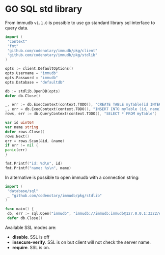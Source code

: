 # GO SQL std library

From immudb `v1.1.0` is possible to use go standard library sql interface to query data.

```go
import (
 "context"
 "fmt"
 "github.com/codenotary/immudb/pkg/client"
 "github.com/codenotary/immudb/pkg/stdlib"
)
```

```go
opts := client.DefaultOptions()
opts.Username = "immudb"
opts.Password = "immudb"
opts.Database = "defaultdb"

db := stdlib.OpenDB(opts)
defer db.Close()

_, err := db.ExecContext(context.TODO(), "CREATE TABLE myTable(id INTEGER, name VARCHAR, PRIMARY KEY id)")
_, err = db.ExecContext(context.TODO(), "INSERT INTO myTable (id, name) VALUES (1, 'immu1')")
rows, err := db.QueryContext(context.TODO(), "SELECT * FROM myTable")

var id uint64
var name string
defer rows.Close()
rows.Next()
err = rows.Scan(&id, &name)
if err != nil {
panic(err)
}

fmt.Printf("id: %d\n", id)
fmt.Printf("name: %s\n", name)
```

In alternative is possible to open immudb with a connection string:

```go
import (
 "database/sql"
 _ "github.com/codenotary/immudb/pkg/stdlib"
)

func main() {
 db, err := sql.Open("immudb", "immudb://immudb:immudb@127.0.0.1:3322/defaultdb?sslmode=disable")
 defer db.Close()
```

Available SSL modes are:

* **disable**. SSL is off
* **insecure-verify**. SSL is on but client will not check the server name.
* **require**. SSL is on.
